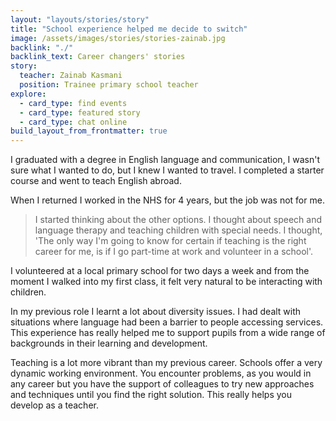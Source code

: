 ```yaml
---
layout: "layouts/stories/story"
title: "School experience helped me decide to switch"
image: /assets/images/stories/stories-zainab.jpg
backlink: "./"
backlink_text: Career changers' stories
story:
  teacher: Zainab Kasmani
  position: Trainee primary school teacher
explore:
  - card_type: find events
  - card_type: featured story
  - card_type: chat online
build_layout_from_frontmatter: true
---
```


I graduated with a degree in English language and communication, I wasn't sure what I wanted to do, but I knew I wanted to travel. I completed a starter course and went to teach English abroad.

When I returned I worked in the NHS for 4 years, but the job was not for me.

> I started thinking about the other options. I thought about speech and language therapy and teaching children with special needs. I thought, 'The only way I'm going to know for certain if teaching is the right career for me, is if I go part-time at work and volunteer in a school'.

I volunteered at a local primary school for two days a week and from the moment I walked into my first class, it felt very natural to be interacting with children.

In my previous role I learnt a lot about diversity issues. I had dealt with situations where language had been a barrier to people accessing services. This experience has really helped me to support pupils from a wide range of backgrounds in their learning and development.

Teaching is a lot more vibrant than my previous career. Schools offer a very dynamic working environment. You encounter problems, as you would in any career but you have the support of colleagues to try new approaches and techniques until you find the right solution. This really helps you develop as a teacher.
